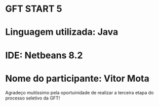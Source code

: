 # GFT START 5

# Linguagem utilizada: Java
# IDE: Netbeans 8.2
# Nome do participante: Vitor Mota

Agradeço muitíssimo pela oportuinidade de realizar a terceira etapa do processo seletivo da GFT! 

